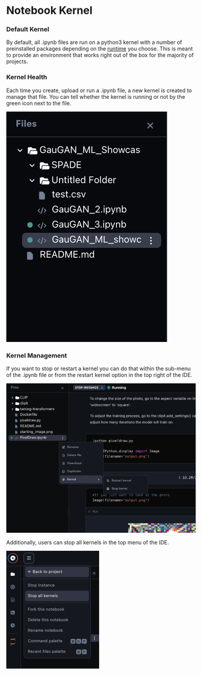 # Notebook Kernel

### Default Kernel

By default, all .ipynb files are run on a python3 kernel with a number of preinstalled packages depending on the [runtime](./) you choose. This is meant to provide an environment that works right out of the box for the majority of projects.

### Kernel Health

Each time you create, upload or run a .ipynb file, a new kernel is created to manage that file. You can tell whether the kernel is running or not by the green icon next to the file.&#x20;

![Kernel Health](<../../../../.gitbook/assets/image (90).png>)

### Kernel Management

If you want to stop or restart a kernel you can do that within the sub-menu of the .ipynb file or from the restart kernel option in the top right of the IDE.

![Kernel Management](<../../../../.gitbook/assets/image (96).png>)

Additionally, users can stop all kernels in the top menu of the IDE.

![Stop all kernels](<../../../../.gitbook/assets/image (86).png>)
